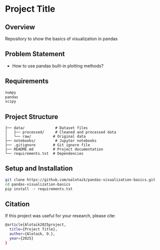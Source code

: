 # Project Title

## Overview
Repository to show the basics of visualization in pandas

## Problem Statement
- How to use pandas built-in plotting methods?

## Requirements
```bash
numpy
pandas
scipy
```
## Project Structure

```basic
├── data/              # Dataset files
│   ├── processed/     # Cleaned and processed data
│   └── raw/          # Original data
├── notebooks/         # Jupyter notebooks
├── .gitignore        # Git ignore file
├── README.md         # Project documentation
└── requirements.txt  # Dependencies
```

## Setup and Installation
```bash
git clone https://github.com/oalotaik/pandas-visualization-basics.git
cd pandas-visualization-basics
pip install -r requirements.txt
```


## Citation
If this project was useful for your research, please cite:
```bash
@article{Alotaik2025project,
  title={Project Title},
  author={Alotaik, O.},
  year={2025}
}
```


